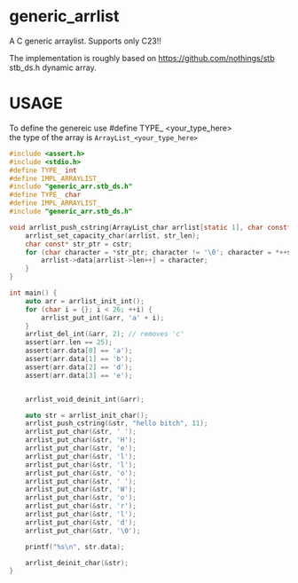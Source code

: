 # generic_arrlist
A C generic arraylist.
Supports only C23!!

The implementation is roughly based on https://github.com/nothings/stb stb_ds.h  dynamic array.


# USAGE

To define the genereic use #define TYPE_ <your_type_here>    
the type of the array is `ArrayList_<your_type_here>`    

```c
#include <assert.h>
#include <stdio.h>
#define TYPE_ int
#define IMPL_ARRAYLIST_
#include "generic_arr.stb_ds.h"
#define TYPE_ char
#define IMPL_ARRAYLIST_
#include "generic_arr.stb_ds.h"

void arrlist_push_cstring(ArrayList_char arrlist[static 1], char const* const cstr, size_t const str_len) {
    arrlist_set_capacity_char(arrlist, str_len);
    char const* str_ptr = cstr;
    for (char character = *str_ptr; character != '\0'; character = *++str_ptr) {
        arrlist->data[arrlist->len++] = character;
    }
}

int main() {
    auto arr = arrlist_init_int();
    for (char i = {}; i < 26; ++i) {
        arrlist_put_int(&arr, 'a' + i);
    }
    arrlist_del_int(&arr, 2); // removes 'c'
    assert(arr.len == 25);
    assert(arr.data[0] == 'a');
    assert(arr.data[1] == 'b');
    assert(arr.data[2] == 'd');
    assert(arr.data[3] == 'e');


    arrlist_void_deinit_int(&arr);

    auto str = arrlist_init_char();
    arrlist_push_cstring(&str, "hello bitch", 11);
    arrlist_put_char(&str, ' ');
    arrlist_put_char(&str, 'H');
    arrlist_put_char(&str, 'e');
    arrlist_put_char(&str, 'l');
    arrlist_put_char(&str, 'l');
    arrlist_put_char(&str, 'o');
    arrlist_put_char(&str, ' ');
    arrlist_put_char(&str, 'W');
    arrlist_put_char(&str, 'o');
    arrlist_put_char(&str, 'r');
    arrlist_put_char(&str, 'l');
    arrlist_put_char(&str, 'd');
    arrlist_put_char(&str, '\0');

    printf("%s\n", str.data);

    arrlist_deinit_char(&str);
}
```
